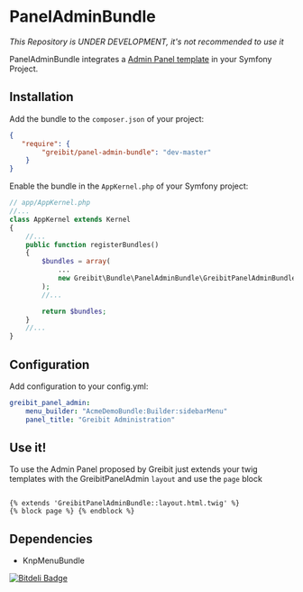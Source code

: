 PanelAdminBundle
================

*This Repository is UNDER DEVELOPMENT, it's not recommended to use it*

PanelAdminBundle integrates a [Admin Panel template](http://startbootstrap.com/sb-admin-v2) in your Symfony Project.

Installation
------------
Add the bundle to the `composer.json` of your project:
```json
{
   "require": {
        "greibit/panel-admin-bundle": "dev-master"
    }
}
```
Enable the bundle in the `AppKernel.php` of your Symfony project:

```php
// app/AppKernel.php
//...
class AppKernel extends Kernel
{
    //...
    public function registerBundles()
    {
        $bundles = array(
            ...
            new Greibit\Bundle\PanelAdminBundle\GreibitPanelAdminBundle()
        );
        //...

        return $bundles;
    }
    //...
}
```

Configuration
-------------
Add configuration to your config.yml:
```yaml
greibit_panel_admin:
    menu_builder: "AcmeDemoBundle:Builder:sidebarMenu"
    panel_title: "Greibit Administration"
```

Use it!
-------------
To use the Admin Panel proposed by Greibit just extends your twig templates with the GreibitPanelAdmin `layout` and use the `page` block

``` twig

{% extends 'GreibitPanelAdminBundle::layout.html.twig' %}
{% block page %} {% endblock %}

```

Dependencies
------------
* KnpMenuBundle


[![Bitdeli Badge](https://d2weczhvl823v0.cloudfront.net/Greibit/paneladminbundle/trend.png)](https://bitdeli.com/free "Bitdeli Badge")

